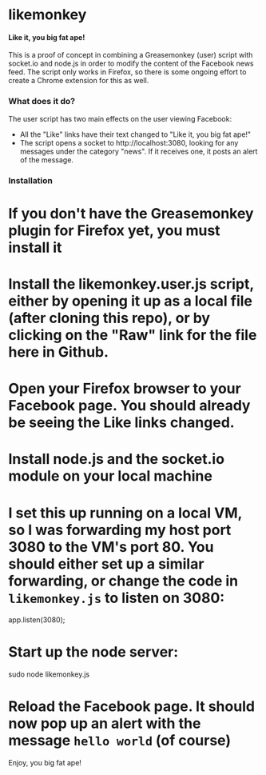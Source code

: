 likemonkey
==========

#### Like it, you big fat ape!

This is a proof of concept in combining a Greasemonkey (user) script with socket.io and node.js in order to modify the content of the Facebook news feed. The script only works in Firefox, so there is some ongoing effort to create a Chrome extension for this as well.

### What does it do?

The user script has two main effects on the user viewing Facebook:

- All the "Like" links have their text changed to "Like it, you big fat ape!"
- The script opens a socket to http://localhost:3080, looking for any messages under the category "news". If it receives one, it posts an alert of the message.

### Installation

# If you don't have the Greasemonkey plugin for Firefox yet, you must install it
# Install the likemonkey.user.js script, either by opening it up as a local file (after cloning this repo), or by clicking on the "Raw" link for the file here in Github.
# Open your Firefox browser to your Facebook page. You should already be seeing the Like links changed.
# Install node.js and the socket.io module on your local machine
# I set this up running on a local VM, so I was forwarding my host port 3080 to the VM's port 80. You should either set up a similar forwarding, or change the code in `likemonkey.js` to listen on 3080:

  app.listen(3080);
 
# Start up the node server:

  sudo node likemonkey.js

# Reload the Facebook page. It should now pop up an alert with the message `hello world` (of course)


Enjoy, you big fat ape!

